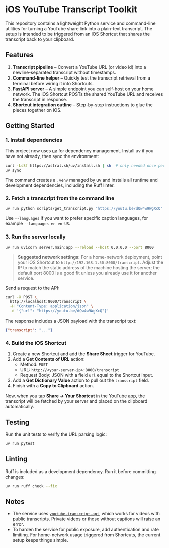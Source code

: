 # iOS YouTube Transcript Toolkit

This repository contains a lightweight Python service and command-line utilities
for turning a YouTube share link into a plain-text transcript. The setup is
intended to be triggered from an iOS Shortcut that shares the transcript back to
your clipboard.

## Features

1. **Transcript pipeline** – Convert a YouTube URL (or video id) into a
   newline-separated transcript without timestamps.
2. **Command-line helper** – Quickly test the transcript retrieval from a
   terminal before wiring it into Shortcuts.
3. **FastAPI server** – A simple endpoint you can self-host on your home
   network. The iOS Shortcut POSTs the shared YouTube URL and receives the
   transcript in response.
4. **Shortcut integration outline** – Step-by-step instructions to glue the
   pieces together on iOS.

## Getting Started

### 1. Install dependencies

This project now uses [uv](https://docs.astral.sh/uv/) for dependency
management. Install uv if you have not already, then sync the environment:

```bash
curl -LsSf https://astral.sh/uv/install.sh | sh  # only needed once per machine
uv sync
```

The command creates a `.venv` managed by uv and installs all runtime and
development dependencies, including the Ruff linter.

### 2. Fetch a transcript from the command line

```bash
uv run python scripts/get_transcript.py "https://youtu.be/dQw4w9WgXcQ"
```

Use `--languages` if you want to prefer specific caption languages, for example
`--languages en en-US`.

### 3. Run the server locally

```bash
uv run uvicorn server.main:app --reload --host 0.0.0.0 --port 8000
```

> **Suggested network settings:** For a home-network deployment, point your
> iOS Shortcut to `http://192.168.1.50:8000/transcript`. Adjust the IP to match
> the static address of the machine hosting the server; the default port 8000 is
> a good fit unless you already use it for another service.

Send a request to the API:

```bash
curl -X POST \
  http://localhost:8000/transcript \
  -H "Content-Type: application/json" \
  -d '{"url": "https://youtu.be/dQw4w9WgXcQ"}'
```

The response includes a JSON payload with the transcript text:

```json
{"transcript": "..."}
```

### 4. Build the iOS Shortcut

1. Create a new Shortcut and add the **Share Sheet** trigger for YouTube.
2. Add a **Get Contents of URL** action:
   - Method: `POST`
   - URL: `http://<your-server-ip>:8000/transcript`
   - Request Body: JSON with a field `url` equal to the Shortcut input.
3. Add a **Get Dictionary Value** action to pull out the `transcript` field.
4. Finish with a **Copy to Clipboard** action.

Now, when you tap **Share → Your Shortcut** in the YouTube app, the transcript
will be fetched by your server and placed on the clipboard automatically.

## Testing

Run the unit tests to verify the URL parsing logic:

```bash
uv run pytest
```

## Linting

Ruff is included as a development dependency. Run it before committing changes:

```bash
uv run ruff check --fix
```

## Notes

- The service uses [`youtube-transcript-api`](https://pypi.org/project/youtube-transcript-api/),
  which works for videos with public transcripts. Private videos or those
  without captions will raise an error.
- To harden the service for public exposure, add authentication and rate
  limiting. For home-network usage triggered from Shortcuts, the current setup
  keeps things simple.
